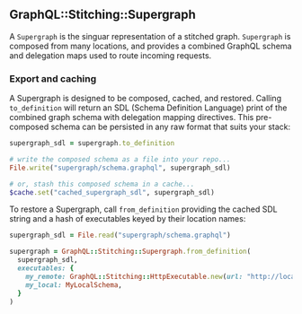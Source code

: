 ## GraphQL::Stitching::Supergraph

A `Supergraph` is the singuar representation of a stitched graph. `Supergraph` is composed from many locations, and provides a combined GraphQL schema and delegation maps used to route incoming requests.

### Export and caching

A Supergraph is designed to be composed, cached, and restored. Calling `to_definition` will return an SDL (Schema Definition Language) print of the combined graph schema with delegation mapping directives. This pre-composed schema can be persisted in any raw format that suits your stack:

```ruby
supergraph_sdl = supergraph.to_definition

# write the composed schema as a file into your repo...
File.write("supergraph/schema.graphql", supergraph_sdl)

# or, stash this composed schema in a cache...
$cache.set("cached_supergraph_sdl", supergraph_sdl)
```

To restore a Supergraph, call `from_definition` providing the cached SDL string and a hash of executables keyed by their location names:

```ruby
supergraph_sdl = File.read("supergraph/schema.graphql")

supergraph = GraphQL::Stitching::Supergraph.from_definition(
  supergraph_sdl,
  executables: {
    my_remote: GraphQL::Stitching::HttpExecutable.new(url: "http://localhost:3000"),
    my_local: MyLocalSchema,
  }
)
```
